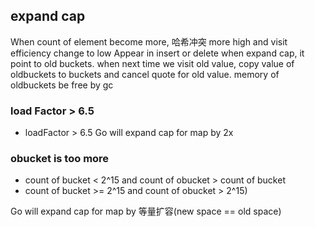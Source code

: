 ##  expand cap
When count of element become more, 哈希冲突 more high and visit efficiency change to low
Appear in insert or delete
when expand cap, it point to old buckets. when next time we visit old value, copy value of oldbuckets to buckets and cancel quote for old value. memory of oldbuckets be free by gc

###   load Factor > 6.5
* loadFactor > 6.5
Go will expand cap for map by 2x

###   obucket is too more
* count of bucket <  2^15 and count of obucket > count of bucket
* count of bucket >= 2^15 and count of obucket > 2^15)


Go will expand cap for map by 等量扩容(new space == old space)

